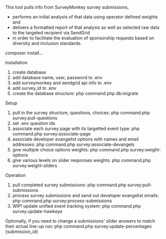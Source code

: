 This tool pulls info from SurveyMonkey survey submissions, 
* performs an initial analysis of that data using operator defined weights and 
* delivers a formatted report of that analysis as well as selected raw data to the targeted recipient via SendGrid
* in order to facilitate the evaluation of sponsorship requests based on diversity and inclusion standards.

composer install...

Installation
1. create database
2. add database name, user, password to .env
3. add surveymonkey and sendgrid api info to .env
4. add survey_id to .env
5. create the database structure: php command.php db:migrate

Setup
1. pull in the survey structure, questions, choices: php command.php survey:pull-questions
2. set .env question ids
3. associate each survey page with its targetted event type: php command.php survey:associate-page
4. associate developer evangelist options with names and email addresses: php command.php survey:associate-devangels
5. give multiple choice options weights: php command.php survey:weight-options
6. give various levels on slider responses weights: php command.php survey:weight-sliders

Operation
1. pull completed survey submissions: php command.php survey:pull-submissions
2. process survey submissions and send out developer evangelist emails: php command.php survey:process-submissions
3. WIP! update unified event tracking system: php command.php survey:update-hawkeye

Optionally, if you need to change a submissions' slider answers to match their actual line-up run: php command.php survey:update-percentages {submission_id}